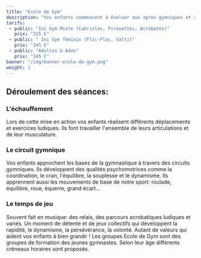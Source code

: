 ```yaml
---
title: "Ecole de Gym"
description: "Vos enfants commencent à évoluer aux agrès gymniques et à effectuer des figures imposées: marcher sur la poutre, tourner autour des barres, traverser à la suspension et à l'appui, faire l'équilibre , la roue. Ils présentent ses différents exercices et valident leurs compétences lors du challenge ANSELME du PSLM. Ils reçoivent à cette occasion une coupe ou une médaille attestant de leur capacité et récompensant le niveau qu'ils ont acquis."
tarifs:
 - public: "Ini Gym Mixte (Cabrioles, Pirouettes, Acrobates)"
   prix: "225 €"
 - public: " Ini Gym féminin (Flic-Flac, Salti)"
   prix: "245 €"
 - public: "Adultes & Ados"
   prix: "245 €"
banner: "/img/banner-ecole-de-gym.png"
weight: 1
---
```

## Déroulement des séances:

### L'échauffement
Lors de cette mise en action vos enfants réalisent différents déplacements et exercices ludiques. Ils font travailler l'ensemble de leurs articulations et de leur musculature.

### Le circuit gymnique
Vos enfants approchent les bases de la gymnastique à travers des circuits gymniques. Ils développent des qualités psychomotrices comme la coordination, le cran, l'équilibre, la souplesse et le dynamisme. Ils apprennent aussi les mouvements de base de notre sport: roulade, équilibre, roue, équerre, grand écart...

### Le temps de jeu
Souvent fait en musique: des relais, des parcours acrobatiques ludiques et variés. Un moment de détente et de jeux collectifs qui développent la rapidité, le dynamisme, la persévérance, la volonté. Autant de valeurs qui aident vos enfants à bien grandir !
Les groupes Ecole de Gym sont des groupes de formation des jeunes gymnastes.
Selon leur âge différents créneaux horaires sont proposés.

